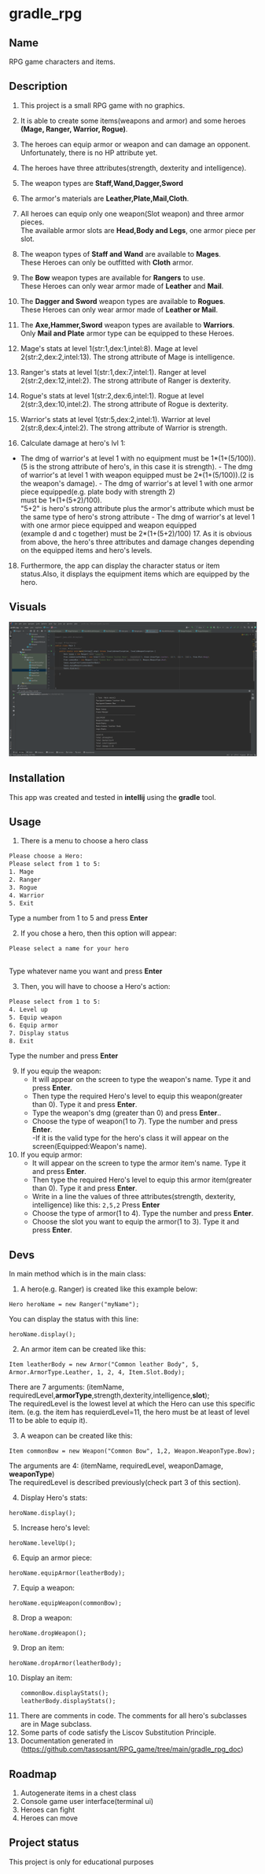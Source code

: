 
# gradle_rpg


## Name
RPG game characters and items.

## Description
1. This project is a small RPG game with no graphics.

2. It is able to create some items(weapons and armor) and some heroes **(Mage, Ranger, Warrior, Rogue)**.

3. The heroes can equip armor or weapon and can damage an opponent. Unfortunately, there is no HP attribute yet.

4. The heroes have three attributes(strength, dexterity and intelligence).

5. The weapon types are **Staff,Wand,Dagger,Sword**

6. The armor's materials are **Leather,Plate,Mail,Cloth**.

7. All heroes can equip only one weapon(Slot weapon) and three armor pieces.<br/>The available armor slots are **Head,Body and Legs**, one armor piece per slot.

8. The weapon types of **Staff and Wand** are available to **Mages**. <br/>These Heroes can only be outfitted with **Cloth** armor.

9. The **Bow** weapon types are available for **Rangers** to use. <br/>These Heroes can only wear armor made of **Leather** and **Mail**.

10. The **Dagger and Sword** weapon types are available to **Rogues**.<br/> These Heroes can only wear armor made of **Leather or Mail**.

11. The **Axe,Hammer,Sword** weapon types are available to **Warriors**.<br/> Only **Mail and Plate** armor type can be equipped to these Heroes.

12. Mage's stats at level 1(str:1,dex:1,intel:8). Mage at level 2(str:2,dex:2,intel:13). The strong attribute of Mage is intelligence.

13. Ranger's stats at level 1(str:1,dex:7,intel:1). Ranger at level 2(str:2,dex:12,intel:2). The strong attribute of Ranger is dexterity.

14. Rogue's stats at level 1(str:2,dex:6,intel:1). Rogue at level 2(str:3,dex:10,intel:2). The strong attribute of Rogue is dexterity.

15. Warrior's stats at level 1(str:5,dex:2,intel:1). Warrior at level 2(str:8,dex:4,intel:2). The strong attribute of Warrior is strength.

16. Calculate damage at hero's lvl 1:

-  The dmg of warrior's at level 1 with no equipment must be 1*(1+(5/100)).(5 is the strong attribute of hero's, in this case it is strength). -  The dmg of warrior's at level 1 with weapon equipped must be 2*(1+(5/100)).(2 is the weapon's damage). -  The dmg of warrior's at level 1 with one armor piece equipped(e.g. plate body with strength 2) <br /> must be 1*(1+(5+2)/100). <br />"5+2" is hero's strong attribute plus the armor's attribute which must be the same type of hero's strong attribute -  The dmg of warrior's at level 1 with one armor piece equipped and weapon equipped<br/>(example d and c together) must be 2*(1+(5+2)/100)  17. As it is obvious from above, the hero's three attributes and damage changes depending on the equipped items and hero's levels.

18. Furthermore, the app can display the character status or item status.Also, it displays the equipment items which are equipped by the hero.


## Visuals
![Image with one armor equipped and weapon equipped](https://github.com/tassosant/RPG_game/blob/main/HeroCreationWithEquippingArmorPIeceAndWeapon.png)

## Installation
This app was created and tested in **intellij** using the **gradle** tool.

## Usage
1. There is a menu to choose a hero class
```  
Please choose a Hero:  
Please select from 1 to 5:  
1. Mage  
2. Ranger  
3. Rogue  
4. Warrior  
5. Exit  
```  
Type a number from 1 to 5 and press **Enter**

2. If you chose a hero, then this option will appear:
```  
Please select a name for your hero  
  
```  
Type whatever name you want and press **Enter**

3. Then, you will have to choose a Hero's action:
```  
Please select from 1 to 5:  
4. Level up  
5. Equip weapon  
6. Equip armor  
7. Display status  
8. Exit  
```  
Type the number and press **Enter**


9. If you equip the weapon:
    - It will appear on the screen to type the weapon's name. Type it and press **Enter**.
    - Then type the required Hero's level to equip this weapon(greater than 0). Type it and press **Enter**.
    - Type the weapon's dmg (greater than 0) and press **Enter**..
    - Choose the type of weapon(1 to 7). Type the number and press **Enter**.  
      -If it is the valid type for the hero's class it will appear on the screen(Equipped:Weapon's name).
10. If you equip armor:
    - It will appear on the screen to type the armor item's name. Type it and press **Enter**.
    - Then type the required Hero's level to equip this armor item(greater than 0). Type it and press **Enter**.
    - Write in a line the values of three attributes(strength, dexterity, intelligence) like this:
      ```2,5,2```
      Press **Enter**
    - Choose the type of armor(1 to 4). Type the number and press **Enter**.
    - Choose the slot you want to equip the armor(1 to 3). Type it and press **Enter**.
## Devs
In main method which is in the main class:

1. A hero(e.g. Ranger) is created like this example below:
```  
Hero heroName = new Ranger("myName");  
```  

You can display the status with this line:
```  
heroName.display();  
```  

2. An armor item can be created like this:
```  
Item leatherBody = new Armor("Common leather Body", 5, Armor.ArmorType.Leather, 1, 2, 4, Item.Slot.Body);  
```  
There are 7 arguments: (itemName, requiredLevel,**armorType**,strength,dexterity,intelligence,**slot**);  
The requiredLevel is the lowest level at which the Hero can use this specific item. (e.g. the item has requierdLevel=11, the hero must be at least of level 11 to be able to equip it).

3. A weapon can be created like this:
```  
Item commonBow = new Weapon("Common Bow", 1,2, Weapon.WeaponType.Bow);  
```  
The arguments are 4: (itemName, requiredLevel, weaponDamage, **weaponType**)  
The requiredLevel is described previously(check part 3 of this section).

4. Display Hero's stats:
```  
heroName.display();  
```  

5. Increase hero's level:
```  
heroName.levelUp();  
```  

6. Equip an armor piece:
```  
heroName.equipArmor(leatherBody);  
```  

7. Equip a weapon:
```  
heroName.equipWeapon(commonBow);  
```  
8. Drop a weapon:
```  
heroName.dropWeapon();  
```  
9. Drop an item:
```  
heroName.dropArmor(leatherBody);  
```  
10. Display an item:
      ```
      commonBow.displayStats();
      leatherBody.displayStats();
      ```
11. There are comments in code. The comments for all hero's subclasses are in Mage subclass.
12. Some parts of code satisfy the Liscov Substitution Principle.
13. Documentation generated in (https://github.com/tassosant/RPG_game/tree/main/gradle_rpg_doc)


## Roadmap
1. Autogenerate items in a chest class
2. Console game user interface(terminal ui)
3. Heroes can fight
4. Heroes can move


## Project status
This project is only for educational purposes